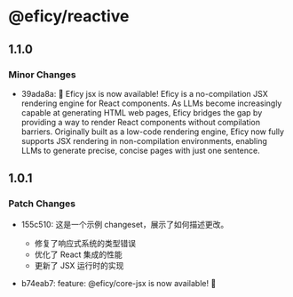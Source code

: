 # @eficy/reactive

## 1.1.0

### Minor Changes

- 39ada8a: 🎉 Eficy jsx is now available! Eficy is a no-compilation JSX rendering engine for React components. As LLMs become increasingly capable at generating HTML web pages, Eficy bridges the gap by providing a way to render React components without compilation barriers. Originally built as a low-code rendering engine, Eficy now fully supports JSX rendering in non-compilation environments, enabling LLMs to generate precise, concise pages with just one sentence.

## 1.0.1

### Patch Changes

- 155c510: 这是一个示例 changeset，展示了如何描述更改。

  - 修复了响应式系统的类型错误
  - 优化了 React 集成的性能
  - 更新了 JSX 运行时的实现

- b74eab7: feature: @eficy/core-jsx is now available! 🎉
